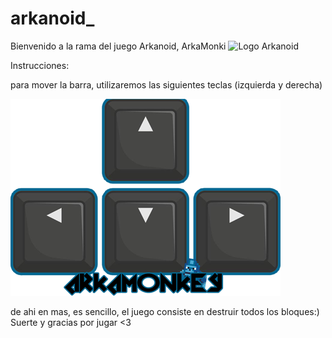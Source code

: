 # arkanoid_
Bienvenido a la rama del juego Arkanoid, ArkaMonki
![Logo Arkanoid](imagenes/proyecto-arkanoid.png)

Instrucciones:
 
para mover la barra, utilizaremos las siguientes teclas (izquierda y derecha)


![Tecla Izquierda y Derecha](imagenes/teclas.png)

de ahi en mas, es sencillo, el juego consiste en destruir todos los bloques:)
Suerte y gracias por jugar <3
